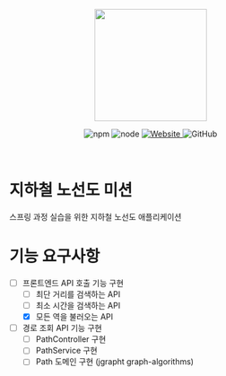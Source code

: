 <p align="center">
    <img width="200px;" src="https://raw.githubusercontent.com/woowacourse/atdd-subway-admin-frontend/master/images/main_logo.png"/>
</p>
<p align="center">
  <img alt="npm" src="https://img.shields.io/badge/npm-%3E%3D%205.5.0-blue">
  <img alt="node" src="https://img.shields.io/badge/node-%3E%3D%209.3.0-blue">
  <a href="https://techcourse.woowahan.com/c/Dr6fhku7" alt="woowacuorse subway">
    <img alt="Website" src="https://img.shields.io/website?url=https%3A%2F%2Fedu.nextstep.camp%2Fc%2FR89PYi5H">
  </a>
  <img alt="GitHub" src="https://img.shields.io/github/license/woowacourse/atdd-subway-path">
</p>

<br>

# 지하철 노선도 미션
스프링 과정 실습을 위한 지하철 노선도 애플리케이션

# 기능 요구사항
- [ ] 프론트엔드 API 호출 기능 구현
    - [ ] 최단 거리를 검색하는 API
    - [ ] 최소 시간을 검색하는 API
    - [x] 모든 역을 불러오는 API
- [ ] 경로 조회 API 기능 구현
    - [ ] PathController 구현
    - [ ] PathService 구현
    - [ ] Path 도메인 구현 (jgrapht graph-algorithms)